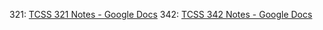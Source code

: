 321: [TCSS 321 Notes - Google Docs](https://docs.google.com/document/d/1bJDPONrB0fmmCCKcSs-9vG9FQxIhhIaxegFQfWyxT6Q/edit)
342: [TCSS 342 Notes - Google Docs](https://docs.google.com/document/d/16uMN_3fajhkj_XE0dpyTW-gdMWr4arxO5pyLQo_2MtM/edit#heading=h.d6oto8mvb463)